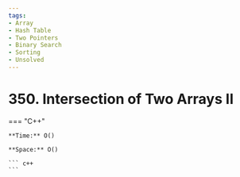 ```yaml
---
tags:
- Array
- Hash Table
- Two Pointers
- Binary Search
- Sorting
- Unsolved
---
```



# 350. Intersection of Two Arrays II

=== "C++"

    **Time:** O()

    **Space:** O()

    ``` c++
    ```